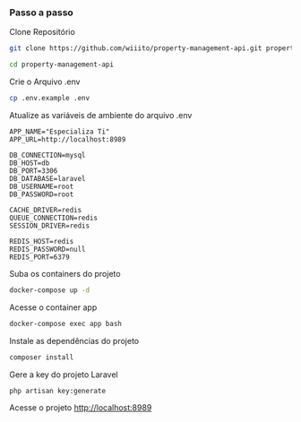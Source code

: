 ### Passo a passo

Clone Repositório

```sh
git clone https://github.com/wiiito/property-management-api.git property-management-api
```

```sh
cd property-management-api
```

Crie o Arquivo .env

```sh
cp .env.example .env
```

Atualize as variáveis de ambiente do arquivo .env

```dosini
APP_NAME="Especializa Ti"
APP_URL=http://localhost:8989

DB_CONNECTION=mysql
DB_HOST=db
DB_PORT=3306
DB_DATABASE=laravel
DB_USERNAME=root
DB_PASSWORD=root

CACHE_DRIVER=redis
QUEUE_CONNECTION=redis
SESSION_DRIVER=redis

REDIS_HOST=redis
REDIS_PASSWORD=null
REDIS_PORT=6379
```

Suba os containers do projeto

```sh
docker-compose up -d
```

Acesse o container app

```sh
docker-compose exec app bash
```

Instale as dependências do projeto

```sh
composer install
```

Gere a key do projeto Laravel

```sh
php artisan key:generate
```

Acesse o projeto
[http://localhost:8989](http://localhost:8989)

